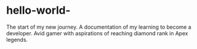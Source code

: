 # hello-world-
The start of my new journey.  A documentation of my learning to become a developer.
Avid gamer with aspirations of reaching diamond rank in Apex legends.
